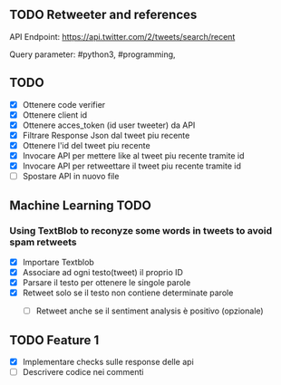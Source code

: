 ## TODO Retweeter and references

API Endpoint:
https://api.twitter.com/2/tweets/search/recent


Query parameter:
#python3, #programming, 


## TODO

* [x] Ottenere code verifier
* [x] Ottenere client id
* [x] Ottenere acces_token (id user tweeter) da API
* [x] Filtrare Response Json dal tweet piu recente
* [x] Ottenere l'id del tweet piu recente
* [x] Invocare API per mettere like al tweet piu recente tramite id
* [x] Invocare API per retweettare il tweet piu recente tramite id
* [ ] Spostare API in nuovo file

## Machine Learning TODO
### Using TextBlob to reconyze some words in tweets to avoid spam retweets

* [x] Importare Textblob
* [x] Associare ad ogni testo(tweet) il proprio ID
* [x] Parsare il testo per ottenere le singole parole
* [x] Retweet solo se il testo non contiene determinate parole
    * [ ] Retweet anche se il sentiment analysis è positivo (opzionale)


## TODO Feature 1 ##
* [x] Implementare checks sulle response delle api 
* [ ] Descrivere codice nei commenti